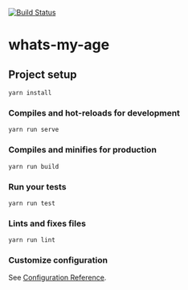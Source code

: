 [![Build Status](https://travis-ci.org/Airthee/how-old-are-you.svg?branch=master)](https://travis-ci.org/Airthee/how-old-are-you)

# whats-my-age

## Project setup
```
yarn install
```

### Compiles and hot-reloads for development
```
yarn run serve
```

### Compiles and minifies for production
```
yarn run build
```

### Run your tests
```
yarn run test
```

### Lints and fixes files
```
yarn run lint
```

### Customize configuration
See [Configuration Reference](https://cli.vuejs.org/config/).
